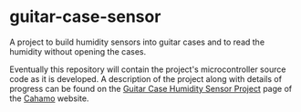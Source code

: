 # guitar-case-sensor

A project to build humidity sensors into guitar cases and to read the humidity without opening the cases.

Eventually this repository will contain the project's microcontroller source code as it is developed. A description of the project along with details of progress can be found on the [Guitar Case Humidity Sensor Project](https://cahamo.delphidabbler.com/projects/guitar-case-sensor/) page of the [Cahamo](https://cahamo.delphidabbler.com) website.
